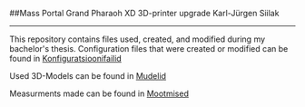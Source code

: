 ##Mass Portal Grand Pharaoh XD 3D-printer upgrade 
Karl-Jürgen Siilak

-----------------------------------------
This repository contains files used, created, and modified during my bachelor's thesis.
Configuration files that were created or modified can be found in [Konfiguratsioonifailid](https://github.com/ut-ims-robotics/siilak-thesis-2025-massportal/tree/main/Konfiguratsioonifailid)

Used 3D-Models can be found in [Mudelid](https://github.com/ut-ims-robotics/siilak-thesis-2025-massportal/tree/main/Mudelid)

Measurments made can be found in [Mootmised](https://github.com/ut-ims-robotics/siilak-thesis-2025-massportal/tree/main/Mootmised)
